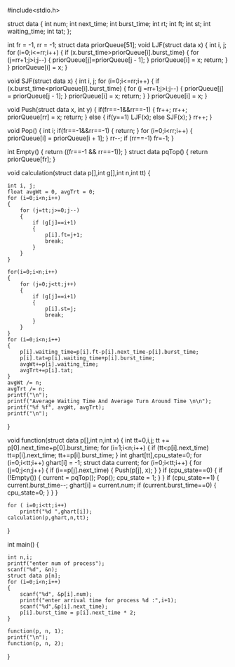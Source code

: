 #include<stdio.h>

struct data
{
    int num;
    int next_time;
    int burst_time;
    int rt;
    int ft;
    int st;
    int waiting_time;
    int tat;
};

int fr = -1, rr = -1;
struct data priorQueue[51];
void LJF(struct data x) {
    int i, j;
    for (i=0;i<=rr;i++)
    {
        if (x.burst_time>priorQueue[i].burst_time)
        {
            for (j=rr+1;j>i;j--)
            {
                priorQueue[j]=priorQueue[j - 1];
            }
            priorQueue[i] = x;
            return;
        }
    }
    priorQueue[i] = x;
}

void SJF(struct data x) {
    int i, j;
    for (i=0;i<=rr;i++)
    {
        if (x.burst_time<priorQueue[i].burst_time)
        {
            for (j =rr+1;j>i;j--)
            {
                priorQueue[j] = priorQueue[j - 1];
            }
            priorQueue[i] = x;
            return;
        }
    }
    priorQueue[i] = x;
}

void Push(struct data x, int y) {
    if(fr==-1&&rr==-1)
    {
        fr++;
        rr++;
        priorQueue[rr] = x;
        return;
    }
    else
    {
        if(y==1)
        LJF(x);
        else
        SJF(x);
    }
    rr++;
}

void Pop()
{
    int i;
    if(fr==-1&&rr==-1)
    {
        return;
    }
    for (i=0;i<rr;i++)
    {
        priorQueue[i] = priorQueue[i + 1];
    }
    rr--;
    if (rr==-1)
        fr=-1;
}

int Empty()
{
    return ((fr==-1 && rr==-1));
}
struct data pqTop()
{
    return priorQueue[fr];
}

void calculation(struct data p[],int g[],int n,int tt) {

    int i, j;
    float avgWt = 0, avgTrt = 0;
    for (i=0;i<n;i++)
    {
        for (j=tt;j>=0;j--)
        {
            if (g[j]==i+1)
            {
                p[i].ft=j+1;
                break;
            }
        }
    }

    for(i=0;i<n;i++)
    {
        for (j=0;j<tt;j++)
        {
            if (g[j]==i+1)
            {
                p[i].st=j;
                break;
            }
        }
    }
    for (i=0;i<n;i++)
    {
        p[i].waiting_time=p[i].ft-p[i].next_time-p[i].burst_time;
        p[i].tat=p[i].waiting_time+p[i].burst_time;
        avgWt+=p[i].waiting_time;
        avgTrt+=p[i].tat;
    }
    avgWt /= n;
    avgTrt /= n;
    printf("\n");
    printf("Average Waiting Time And Average Turn Around Time \n\n");
    printf("%f %f", avgWt, avgTrt);
    printf("\n");

}

void function(struct data p[],int n,int x)
{
    int tt=0,i,j;
    tt += p[0].next_time+p[0].burst_time;
    for (i=1;i<n;i++)
    {
        if (tt<p[i].next_time)
            tt=p[i].next_time;
        tt+=p[i].burst_time;
    }
    int ghart[tt],cpu_state=0;
    for (i=0;i<tt;i++)
        ghart[i] = -1;
    struct data current;
    for (i=0;i<tt;i++)
    {
        for (j=0;j<n;j++)
        {
            if (i==p[j].next_time)
            {
                    Push(p[j], x);
            }
        }
        if (cpu_state==0)
        {
            if (!Empty())
            {
                current = pqTop();
                Pop();
                cpu_state = 1;
            }
        }
        if (cpu_state==1)
        {
            current.burst_time--;
            ghart[i] = current.num;
            if (current.burst_time==0)
            {
                cpu_state=0;
            }
        }
    }

    for ( i=0;i<tt;i++)
        printf("%d ",ghart[i]);
    calculation(p,ghart,n,tt);
}

int main()
{

    int n,i;
    printf("enter num of process");
    scanf("%d", &n);
    struct data p[n];
    for (i=0;i<n;i++)
    {
        scanf("%d", &p[i].num);
        printf("enter arrival time for process %d :",i+1);
        scanf("%d",&p[i].next_time);
        p[i].burst_time = p[i].next_time * 2;
    }

    function(p, n, 1);
    printf("\n");
    function(p, n, 2);
}
